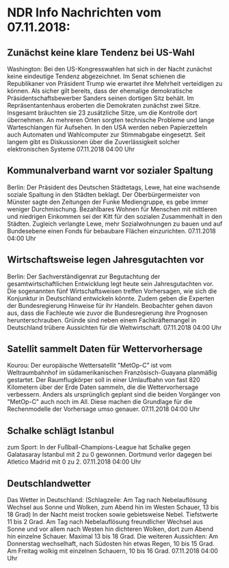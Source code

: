 # NDR Info Nachrichten vom 07.11.2018:


## Zunächst keine klare Tendenz bei US-Wahl
Washington: Bei den US-Kongresswahlen hat sich in der Nacht zunächst keine eindeutige Tendenz abgezeichnet. Im Senat schienen die Republikaner von Präsident Trump wie erwartet ihre Mehrheit verteidigen zu können. Als sicher gilt bereits, dass der ehemalige demokratische Präsidentschaftsbewerber Sanders seinen dortigen Sitz behält. Im Repräsentantenhaus eroberten die Demokraten zunächst zwei Sitze. Insgesamt bräuchten sie 23 zusätzliche Sitze, um die Kontrolle dort übernehmen. An mehreren Orten sorgten technische Probleme und lange Warteschlangen für Aufsehen. In den USA werden neben Papierzetteln auch Automaten und Wahlcomputer zur Stimmabgabe eingesetzt. Seit langem gibt es Diskussionen über die Zuverlässigkeit solcher elektronischen Systeme 07.11.2018 04:00 Uhr 

## Kommunalverband warnt vor sozialer Spaltung
Berlin: Der Präsident des Deutschen Städtetags, Lewe, hat eine wachsende soziale Spaltung in den Städten beklagt. Der Oberbürgermeister von Münster sagte den Zeitungen der Funke Mediengruppe, es gebe immer weniger Durchmischung. Bezahlbares Wohnen für Menschen mit mittleren und niedrigen Einkommen sei der Kitt für den sozialen Zusammenhalt in den Städten. Zugleich verlangte Lewe, mehr Sozialwohnungen zu bauen und auf Bundesebene einen Fonds für bebaubare Flächen einzurichten. 07.11.2018 04:00 Uhr 

## Wirtschaftsweise legen Jahresgutachten vor
Berlin: Der Sachverständigenrat zur Begutachtung der gesamtwirtschaftlichen Entwicklung legt heute sein Jahresgutachten vor. Die sogenannten fünf Wirtschaftsweisen treffen Vorhersagen, wie sich die Konjunktur in Deutschland entwickeln könnte. Zudem geben die Experten der Bundesregierung Hinweise für ihr Handeln. Beobachter gehen davon aus, dass die Fachleute wie zuvor die Bundesregierung ihre Prognosen herunterschrauben. Gründe sind neben einem Fachkräftemangel in Deutschland trübere Aussichten für die Weltwirtschaft. 07.11.2018 04:00 Uhr 

## Satellit sammelt Daten für Wettervorhersage
Kourou: Der europäische Wettersatellit "MetOp-C" ist vom Weltraumbahnhof im südamerikanischen Französisch-Guayana planmäßig gestartet. Der Raumflugkörper soll in einer Umlaufbahn von fast 820 Kilometern über der Erde Daten sammeln, die die Wettervorhersage verbessern. Anders als ursprünglich geplant sind die beiden Vorgänger von "MetOp-C" auch noch im All. Diese machen die Grundlage für die Rechenmodelle der Vorhersage umso genauer. 07.11.2018 04:00 Uhr 

## Schalke schlägt Istanbul
zum Sport: In der Fußball-Champions-League hat Schalke gegen Galatasaray Istanbul mit 2 zu 0 gewonnen. Dortmund verlor dagegen bei Atletico Madrid mit 0 zu 2. 07.11.2018 04:00 Uhr 

## Deutschlandwetter
Das Wetter in Deutschland:
(Schlagzeile: Am Tag nach Nebelauflösung Wechsel aus Sonne und Wolken, zum Abend hin im Westen Schauer, 13 bis 18 Grad) In der Nacht meist trocken sowie gebietsweise Nebel. Tiefstwerte 11 bis 2 Grad. Am Tag nach Nebelauflösung freundlicher Wechsel aus Sonne und vor allem nach Westen hin dichteren Wolken, dort zum Abend hin einzelne Schauer. Maximal 13 bis 18 Grad. Die weiteren Aussichten: Am Donnerstag wechselhaft, nach Südosten hin etwas Regen, 10 bis 15 Grad. Am Freitag wolkig mit einzelnen Schauern, 10 bis 16 Grad. 07.11.2018 04:00 Uhr 
